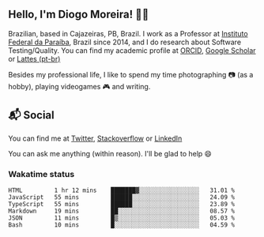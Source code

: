 ## Hello, I'm Diogo Moreira! 👋🏻

Brazilian, based in Cajazeiras, PB, Brazil.
I work as a Professor at [Instituto Federal da Paraíba](https://ifpb.edu.br), Brazil since 2014, and I do research about Software Testing/Quality. You can find my academic profile at [ORCID](https://orcid.org/0000-0003-1803-6565), [Google Scholar](https://scholar.google.com.br/citations?hl=pt-BR&user=DlSdlvEAAAAJ) or [Lattes (pt-br)](http://buscatextual.cnpq.br/buscatextual/visualizacv.do?id=K4384159A1)

Besides my professional life, I like to spend my time photographing 📷 (as a hobby), playing videogames 🎮 and writing.

## 📬 Social

You can find me at [Twitter](https://twitter.com/diogodmoreira), [Stackoverflow](https://stackoverflow.com/users/1541533/diogo-moreira) or [LinkedIn](https://linkedin.com/in/diogodmoreira)

You can ask me anything (within reason). I'll be glad to help 😄

### Wakatime status

<!--START_SECTION:waka-->

```text
HTML         1 hr 12 mins    ███████▓░░░░░░░░░░░░░░░░░   31.01 %
JavaScript   55 mins         ██████░░░░░░░░░░░░░░░░░░░   24.09 %
TypeScript   55 mins         ██████░░░░░░░░░░░░░░░░░░░   23.89 %
Markdown     19 mins         ██░░░░░░░░░░░░░░░░░░░░░░░   08.57 %
JSON         11 mins         █▒░░░░░░░░░░░░░░░░░░░░░░░   05.03 %
Bash         10 mins         █░░░░░░░░░░░░░░░░░░░░░░░░   04.59 %
```

<!--END_SECTION:waka-->
